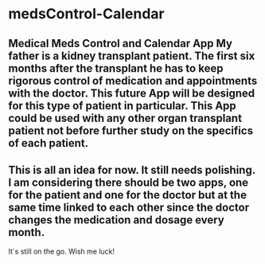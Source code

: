 # medsControl-Calendar
Medical Meds Control and Calendar App
My father is a kidney transplant patient.
The first six months after the transplant he has to keep rigorous control of medication and appointments with the doctor.
This future App will be designed for this type of patient in particular.
This App could be used with any other organ transplant patient not before further study on the specifics of each patient.
---
This is all an idea for now. It still needs polishing.
I am considering there should be two apps, one for the patient and one for the doctor but at the same time linked to each other since the doctor changes the medication and dosage every month.
---
It´s still on the go. Wish me luck!
